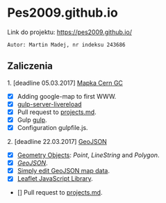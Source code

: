 # Pes2009.github.io


Link do projektu: https://pes2009.github.io/

```
Autor: Martin Madej, nr indeksu 243686
```

## Zaliczenia

1\. [deadline 05.03.2017] [Mapka Cern GC](https://mlabuda2.github.io/ti_2017/googlemap)
+ [x] Adding google-map to first WWW.
+ [x] [gulp-server-livereload](https://www.npmjs.com/package/gulp-server-livereload)
+ [x] Pull request to [projects.md](https://github.com/h5c3j/ti/blob/master/projects.md).
+ [x] Gulp [gulp](http://gulpjs.com).
+ [x] Configuration gulpfile.js.

2\. [deadline 22.03.2017] [GeoJSON](https://mlabuda2.github.io/ti_2017/geojson)

+ [x] [Geometry Objects](http://geojson.org/geojson-spec.html#geometry-objects): _Point_, _LineString_ and _Polygon_.
+ [x] [_GeoJSON_](http://geojson.org/).
+ [x] [Simply edit GeoJSON map data](http://geojson.io).
+ [x] [Leaflet JavaScript Library](http://leafletjs.com/).
+ [] Pull request to [projects.md](https://github.com/h5c3j/ti/blob/master/projects.md).
